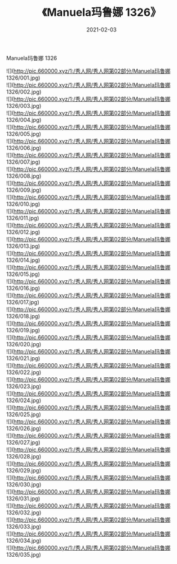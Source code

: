 ﻿---
layout: post
title:  《Manuela玛鲁娜 1326》
date:   2021-02-03
img: http://pic.660000.xyz/1:/秀人网/秀人网第02部分/Manuela玛鲁娜 1326/000.jpg
categories: [美女, 清纯, 唯美]
---

Manuela玛鲁娜 1326

  ![](http://pic.660000.xyz/1:/秀人网/秀人网第02部分/Manuela玛鲁娜 1326/001.jpg) <br> ![](http://pic.660000.xyz/1:/秀人网/秀人网第02部分/Manuela玛鲁娜 1326/002.jpg) <br> ![](http://pic.660000.xyz/1:/秀人网/秀人网第02部分/Manuela玛鲁娜 1326/003.jpg) <br> ![](http://pic.660000.xyz/1:/秀人网/秀人网第02部分/Manuela玛鲁娜 1326/004.jpg) <br> ![](http://pic.660000.xyz/1:/秀人网/秀人网第02部分/Manuela玛鲁娜 1326/005.jpg) <br> ![](http://pic.660000.xyz/1:/秀人网/秀人网第02部分/Manuela玛鲁娜 1326/006.jpg) <br> ![](http://pic.660000.xyz/1:/秀人网/秀人网第02部分/Manuela玛鲁娜 1326/007.jpg) <br> ![](http://pic.660000.xyz/1:/秀人网/秀人网第02部分/Manuela玛鲁娜 1326/008.jpg) <br> ![](http://pic.660000.xyz/1:/秀人网/秀人网第02部分/Manuela玛鲁娜 1326/009.jpg) <br> ![](http://pic.660000.xyz/1:/秀人网/秀人网第02部分/Manuela玛鲁娜 1326/010.jpg) <br> ![](http://pic.660000.xyz/1:/秀人网/秀人网第02部分/Manuela玛鲁娜 1326/011.jpg) <br> ![](http://pic.660000.xyz/1:/秀人网/秀人网第02部分/Manuela玛鲁娜 1326/012.jpg) <br> ![](http://pic.660000.xyz/1:/秀人网/秀人网第02部分/Manuela玛鲁娜 1326/013.jpg) <br> ![](http://pic.660000.xyz/1:/秀人网/秀人网第02部分/Manuela玛鲁娜 1326/014.jpg) <br> ![](http://pic.660000.xyz/1:/秀人网/秀人网第02部分/Manuela玛鲁娜 1326/015.jpg) <br> ![](http://pic.660000.xyz/1:/秀人网/秀人网第02部分/Manuela玛鲁娜 1326/016.jpg) <br> ![](http://pic.660000.xyz/1:/秀人网/秀人网第02部分/Manuela玛鲁娜 1326/017.jpg) <br> ![](http://pic.660000.xyz/1:/秀人网/秀人网第02部分/Manuela玛鲁娜 1326/018.jpg) <br> ![](http://pic.660000.xyz/1:/秀人网/秀人网第02部分/Manuela玛鲁娜 1326/019.jpg) <br> ![](http://pic.660000.xyz/1:/秀人网/秀人网第02部分/Manuela玛鲁娜 1326/020.jpg) <br> ![](http://pic.660000.xyz/1:/秀人网/秀人网第02部分/Manuela玛鲁娜 1326/021.jpg) <br> ![](http://pic.660000.xyz/1:/秀人网/秀人网第02部分/Manuela玛鲁娜 1326/022.jpg) <br> ![](http://pic.660000.xyz/1:/秀人网/秀人网第02部分/Manuela玛鲁娜 1326/023.jpg) <br> ![](http://pic.660000.xyz/1:/秀人网/秀人网第02部分/Manuela玛鲁娜 1326/024.jpg) <br> ![](http://pic.660000.xyz/1:/秀人网/秀人网第02部分/Manuela玛鲁娜 1326/025.jpg) <br> ![](http://pic.660000.xyz/1:/秀人网/秀人网第02部分/Manuela玛鲁娜 1326/026.jpg) <br> ![](http://pic.660000.xyz/1:/秀人网/秀人网第02部分/Manuela玛鲁娜 1326/027.jpg) <br> ![](http://pic.660000.xyz/1:/秀人网/秀人网第02部分/Manuela玛鲁娜 1326/028.jpg) <br> ![](http://pic.660000.xyz/1:/秀人网/秀人网第02部分/Manuela玛鲁娜 1326/029.jpg) <br> ![](http://pic.660000.xyz/1:/秀人网/秀人网第02部分/Manuela玛鲁娜 1326/030.jpg) <br> ![](http://pic.660000.xyz/1:/秀人网/秀人网第02部分/Manuela玛鲁娜 1326/031.jpg) <br> ![](http://pic.660000.xyz/1:/秀人网/秀人网第02部分/Manuela玛鲁娜 1326/032.jpg) <br> ![](http://pic.660000.xyz/1:/秀人网/秀人网第02部分/Manuela玛鲁娜 1326/033.jpg) <br> ![](http://pic.660000.xyz/1:/秀人网/秀人网第02部分/Manuela玛鲁娜 1326/034.jpg) <br> ![](http://pic.660000.xyz/1:/秀人网/秀人网第02部分/Manuela玛鲁娜 1326/035.jpg) <br>